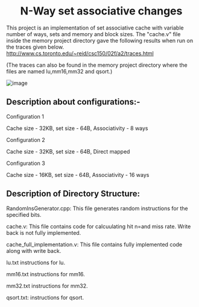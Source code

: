 <h1 align="center"> N-Way set associative changes </h1>

This project is an implementation of set associative cache with variable number of ways, sets and memory and block sizes. The "cache.v" file inside the memory project directory gave the following results when run on the traces given below. 
<a href="[url](http://www.cs.toronto.edu/~reid/csc150/02f/a2/traces.html)">http://www.cs.toronto.edu/~reid/csc150/02f/a2/traces.html</a>

(The traces can also be found in the memory project directory where the files are named lu,mm16,mm32 and qsort.)

![image](https://user-images.githubusercontent.com/102411194/201526894-59c20c13-129e-4327-a77a-7cd76c48ed3f.png)

## Description about configurations:- ##


Configuration 1


Cache size - 32KB, set size - 64B, Associativity - 8 ways


Configuration 2


Cache size - 32KB, set size - 64B, Direct mapped 


Configuration 3


Cache size - 16KB, set size - 64B, Associativity - 16 ways



## Description of Directory Structure: ##

RandomInsGenerator.cpp:
This file generates random instructions for the specified bits.

cache.v:
This file contains code for calcuulating hit n=and miss rate. Write back is not fully implemented.

cache_full_implementation.v:
This file contains fully implemented code along with write back.

lu.txt
instructions for lu.

mm16.txt
instructions for mm16.

mm32.txt
instructions for mm32.

qsort.txt:
instructions for qsort.


